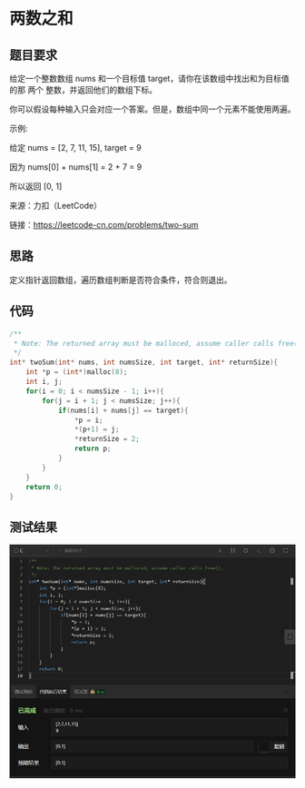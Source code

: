 # 两数之和
## 题目要求

给定一个整数数组 nums 和一个目标值 target，请你在该数组中找出和为目标值的那 两个 整数，并返回他们的数组下标。

你可以假设每种输入只会对应一个答案。但是，数组中同一个元素不能使用两遍。

示例:

给定 nums = [2, 7, 11, 15], target = 9

因为 nums[0] + nums[1] = 2 + 7 = 9

所以返回 [0, 1]

来源：力扣（LeetCode）

链接：https://leetcode-cn.com/problems/two-sum



## 思路
定义指针返回数组，遍历数组判断是否符合条件，符合则退出。
## 代码
```c
/**
 * Note: The returned array must be malloced, assume caller calls free().
 */
int* twoSum(int* nums, int numsSize, int target, int* returnSize){
    int *p = (int*)malloc(8);
    int i, j;
    for(i = 0; i < numsSize - 1; i++){
        for(j = i + 1; j < numsSize; j++){
            if(nums[i] + nums[j] == target){
                *p = i;
                *(p+1) = j;
                *returnSize = 2;
                return p;
            }
        }
    }
    return 0;
}
```
## 测试结果
![两数之和](https://github.com/xycg529/Summer/blob/master/1.%E7%AE%97%E6%B3%95/%E4%B8%A4%E6%95%B0%E4%B9%8B%E5%92%8C.JPG)

